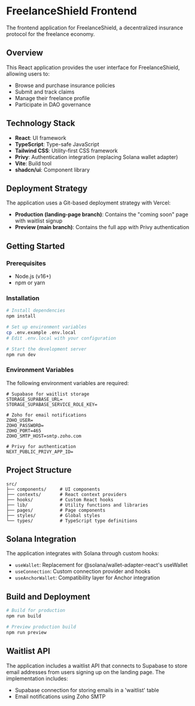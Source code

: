 # FreelanceShield Frontend

The frontend application for FreelanceShield, a decentralized insurance protocol for the freelance economy.

## Overview

This React application provides the user interface for FreelanceShield, allowing users to:

- Browse and purchase insurance policies
- Submit and track claims
- Manage their freelance profile
- Participate in DAO governance

## Technology Stack

- **React**: UI framework
- **TypeScript**: Type-safe JavaScript
- **Tailwind CSS**: Utility-first CSS framework
- **Privy**: Authentication integration (replacing Solana wallet adapter)
- **Vite**: Build tool
- **shadcn/ui**: Component library

## Deployment Strategy

The application uses a Git-based deployment strategy with Vercel:

- **Production (landing-page branch)**: Contains the "coming soon" page with waitlist signup
- **Preview (main branch)**: Contains the full app with Privy authentication

## Getting Started

### Prerequisites

- Node.js (v16+)
- npm or yarn

### Installation

```bash
# Install dependencies
npm install

# Set up environment variables
cp .env.example .env.local
# Edit .env.local with your configuration

# Start the development server
npm run dev
```

### Environment Variables

The following environment variables are required:

```
# Supabase for waitlist storage
STORAGE_SUPABASE_URL=
STORAGE_SUPABASE_SERVICE_ROLE_KEY=

# Zoho for email notifications
ZOHO_USER=
ZOHO_PASSWORD=
ZOHO_PORT=465
ZOHO_SMTP_HOST=smtp.zoho.com

# Privy for authentication
NEXT_PUBLIC_PRIVY_APP_ID=
```

## Project Structure

```
src/
├── components/     # UI components
├── contexts/       # React context providers
├── hooks/          # Custom React hooks
├── lib/            # Utility functions and libraries
├── pages/          # Page components
├── styles/         # Global styles
└── types/          # TypeScript type definitions
```

## Solana Integration

The application integrates with Solana through custom hooks:

- `useWallet`: Replacement for @solana/wallet-adapter-react's useWallet
- `useConnection`: Custom connection provider and hooks
- `useAnchorWallet`: Compatibility layer for Anchor integration

## Build and Deployment

```bash
# Build for production
npm run build

# Preview production build
npm run preview
```

## Waitlist API

The application includes a waitlist API that connects to Supabase to store email addresses from users signing up on the landing page. The implementation includes:

- Supabase connection for storing emails in a 'waitlist' table
- Email notifications using Zoho SMTP
